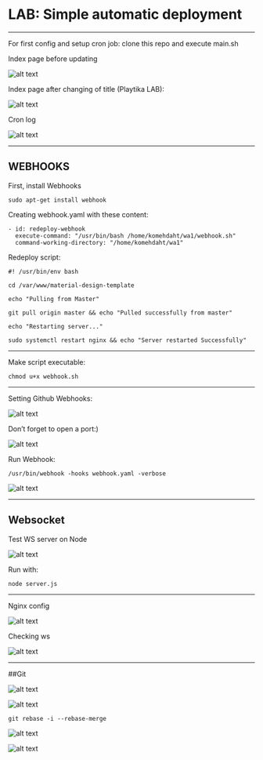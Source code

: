 # LAB: Simple automatic deployment

____

For first config and setup cron job: clone this repo and execute main.sh

Index page before updating

![alt text](https://github.com/rkomehdaht/wa1/blob/main/images/Picture%201.png)

Index page after changing of title (Playtika LAB):
  
![alt text](https://github.com/rkomehdaht/wa1/blob/main/images/Picture%202.png?raw=true)

Cron log
 
![alt text](https://github.com/rkomehdaht/wa1/blob/main/images/Picture%203.png?raw=true)

____

## WEBHOOKS

First, install Webhooks

```
sudo apt-get install webhook
```

Creating webhook.yaml with these content:

```
- id: redeploy-webhook
  execute-command: "/usr/bin/bash /home/komehdaht/wa1/webhook.sh"
  command-working-directory: "/home/komehdaht/wa1"
```

Redeploy script:

```
#! /usr/bin/env bash

cd /var/www/material-design-template

echo "Pulling from Master" 

git pull origin master && echo "Pulled successfully from master"

echo "Restarting server..."

sudo systemctl restart nginx && echo "Server restarted Successfully"
```
____
Make script executable:

```
chmod u+x webhook.sh
```
____
Setting Github Webhooks:
 
![alt text](https://github.com/rkomehdaht/wa1/blob/main/images/Picture%204.png?raw=true)

Don’t forget to open a port:)

![alt text](https://github.com/rkomehdaht/wa1/blob/main/images/Picture%205.png?raw=true)

Run Webhook:

```
/usr/bin/webhook -hooks webhook.yaml -verbose
```

![alt text](https://github.com/rkomehdaht/wa1/blob/main/images/Picture%206.png?raw=true)

____

## Websocket

Test WS server on Node

![alt text](https://github.com/rkomehdaht/wa1/blob/main/images/Picture%207.png?raw=true)

Run with:

```
node server.js
```

____

Nginx config

![alt text](https://github.com/rkomehdaht/wa1/blob/main/images/Picture%208.png?raw=true)

Checking ws

![alt text](https://github.com/rkomehdaht/wa1/blob/main/images/Picture%209.png?raw=true)

____

##Git

![alt text](https://github.com/rkomehdaht/wa1/blob/main/images/Picture%2010.png?raw=true)

![alt text](https://github.com/rkomehdaht/wa1/blob/main/images/Picture%2011.png?raw=true)

```
git rebase -i --rebase-merge
```

![alt text](https://github.com/rkomehdaht/wa1/blob/main/images/Picture%2012.png?raw=true)

![alt text](https://github.com/rkomehdaht/wa1/blob/main/images/Picture%2013.png?raw=true)






